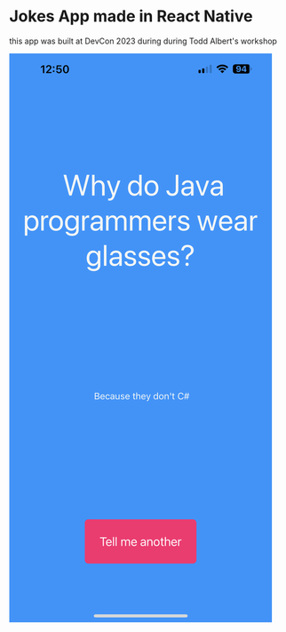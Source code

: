 # Jokes App made in React Native 

this app was built at DevCon 2023 during during Todd Albert's workshop

![screenshot](./assets/screen.PNG)


